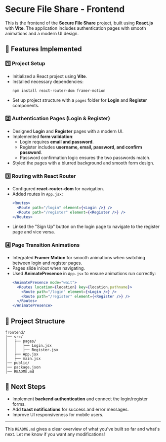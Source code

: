 # **Secure File Share - Frontend**  

This is the frontend of the **Secure File Share** project, built using **React.js** with **Vite**. The application includes authentication pages with smooth animations and a modern UI design.  

## **📌 Features Implemented**  

### **1️⃣ Project Setup**  
- Initialized a React project using **Vite**.  
- Installed necessary dependencies:
  ```bash
  npm install react-router-dom framer-motion
  ```
- Set up project structure with a `pages` folder for **Login** and **Register** components.  

### **2️⃣ Authentication Pages (Login & Register)**  
- Designed **Login** and **Register** pages with a modern UI.  
- Implemented **form validation**:
  - Login requires **email and password**.  
  - Register includes **username, email, password, and confirm password**.  
  - Password confirmation logic ensures the two passwords match.  
- Styled the pages with a blurred background and smooth form design.  

### **3️⃣ Routing with React Router**  
- Configured **react-router-dom** for navigation.  
- Added routes in `App.jsx`:
  ```jsx
  <Routes>
    <Route path="/login" element={<Login />} />
    <Route path="/register" element={<Register />} />
  </Routes>
  ```
- Linked the "Sign Up" button on the login page to navigate to the register page and vice versa.  

### **4️⃣ Page Transition Animations**  
- Integrated **Framer Motion** for smooth animations when switching between login and register pages.  
- Pages slide in/out when navigating.  
- Used **AnimatePresence** in `App.jsx` to ensure animations run correctly:
  ```jsx
  <AnimatePresence mode="wait">
    <Routes location={location} key={location.pathname}>
      <Route path="/login" element={<Login />} />
      <Route path="/register" element={<Register />} />
    </Routes>
  </AnimatePresence>
  ```

## **📂 Project Structure**  
```
frontend/
│── src/
│   ├── pages/
│   │   ├── Login.jsx
│   │   ├── Register.jsx
│   ├── App.jsx
│   ├── main.jsx
│── public/
│── package.json
│── README.md
```

## **🚀 Next Steps**  
- Implement **backend authentication** and connect the login/register forms.  
- Add **toast notifications** for success and error messages.  
- Improve UI responsiveness for mobile users.  

---

This `README.md` gives a clear overview of what you've built so far and what's next. Let me know if you want any modifications!